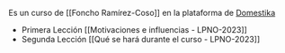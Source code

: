 Es un curso de [[Foncho Ramírez-Coso]] en la plataforma de [Domestika](https://domestika.org/)

+ Primera Lección [[Motivaciones e influencias - LPNO-2023]]
+ Segunda Lección [[Qué se hará durante el curso - LPNO-2023]]
